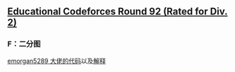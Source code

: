 ## [Educational Codeforces Round 92 (Rated for Div. 2)](https://codeforces.com/contest/1389)


### F：二分图

[emorgan5289 大佬的代码](https://codeforces.com/profile/emorgan5289)以及[解释](https://codeforces.com/blog/entry/80723#comment-671203)
